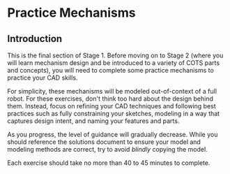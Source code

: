 # Practice Mechanisms
## Introduction

This is the final section of Stage 1. 
Before moving on to Stage 2 (where you will learn mechanism design and be introduced to a variety of COTS parts and concepts), you will need to complete some practice mechanisms to practice your CAD skills. 

For simplicity, these mechanisms will be modeled out-of-context of a full robot. 
For these exercises, don't think too hard about the design behind them. 
Instead, focus on refining your CAD techniques and following best practices such as fully constraining your sketches, modeling in a way that captures design intent, and naming your features and parts. 

As you progress, the level of guidance will gradually decrease. 
While you should reference the solutions document to ensure your model and modeling methods are correct, try to avoid *blindly* copying the model.

Each exercise should take no more than 40 to 45 minutes to complete.

<!-- The following is just notes that can be used in the final content of the page.

Remember, practice is essential – the more CAD models you create, the more proficient and efficient you'll become. Using keyboard shortcuts can significantly accelerate your CAD workflow. Be attentive to best practices to avoid developing any bad habits.

These mechanisms will not be designed in the context of a robot and are purely for practicing relevant CAD skills for FRC, so an intelligent origin will not be used. It will be used again in stage 2 though because whole subsystems should always be designed in the context of a robot using a larger collection of layout sketches.

Though the mechanisms will not be designed in the context of a robot, maintaining good top-down design workflow and utilizing intelligent origins will be extremely useful still. Make sure to use layout sketches like the ones used for the gearboxes in 1B and the drivetrain in 1C to guide the design of the practice mechanisms. A layout sketch workflow will be useful no matter the scale, as you can define most of your important dimensions there, ready to be easily changed if needed. The origin of your part studio and assembly should be consistent as well. You can use the origin cube + insert/group/fastenToOrigin assembly insertion method to make things really easy.

In Stage 2, you will begin to model robot mechanisms using all the skills you have learned in Stage 0 and Stage 1! This will teach mechanism design, the purpose and correct usage of some COTS parts and power transmission techniques used in some of these practice mechanisms


Change this feedback form out and add one at the end of each section? Or do that but keep this one and edit the questions a bit and add one at the end of stage 2, since there's useful content here like the time it takes to complete it that we maybe wouldn't get from the smaller feedback forms? Idk I'll figure this out
Optionally, please fill out [this feedback form](https://forms.gle/J1QNvRkvpi7xyfuU8 "Learning Course Feedback Form"){:target="_blank"} about stages 0 and 1. -->